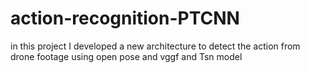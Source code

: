 # action-recognition-PTCNN
in this project I developed a new architecture to detect the action from drone footage using open pose and vggf and Tsn model
